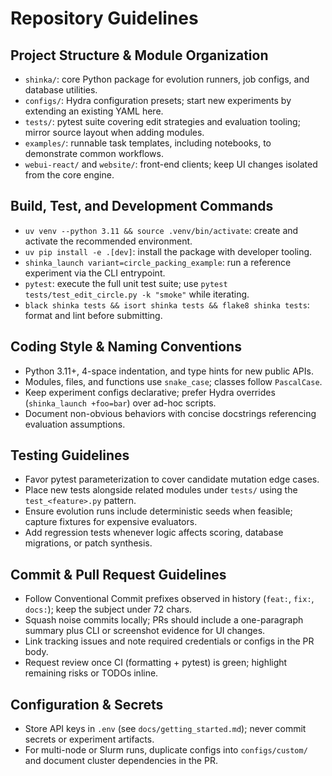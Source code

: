 # Repository Guidelines

## Project Structure & Module Organization
- `shinka/`: core Python package for evolution runners, job configs, and database utilities.
- `configs/`: Hydra configuration presets; start new experiments by extending an existing YAML here.
- `tests/`: pytest suite covering edit strategies and evaluation tooling; mirror source layout when adding modules.
- `examples/`: runnable task templates, including notebooks, to demonstrate common workflows.
- `webui-react/` and `website/`: front-end clients; keep UI changes isolated from the core engine.

## Build, Test, and Development Commands
- `uv venv --python 3.11 && source .venv/bin/activate`: create and activate the recommended environment.
- `uv pip install -e .[dev]`: install the package with developer tooling.
- `shinka_launch variant=circle_packing_example`: run a reference experiment via the CLI entrypoint.
- `pytest`: execute the full unit test suite; use `pytest tests/test_edit_circle.py -k "smoke"` while iterating.
- `black shinka tests && isort shinka tests && flake8 shinka tests`: format and lint before submitting.

## Coding Style & Naming Conventions
- Python 3.11+, 4-space indentation, and type hints for new public APIs.
- Modules, files, and functions use `snake_case`; classes follow `PascalCase`.
- Keep experiment configs declarative; prefer Hydra overrides (`shinka_launch +foo=bar`) over ad-hoc scripts.
- Document non-obvious behaviors with concise docstrings referencing evaluation assumptions.

## Testing Guidelines
- Favor pytest parameterization to cover candidate mutation edge cases.
- Place new tests alongside related modules under `tests/` using the `test_<feature>.py` pattern.
- Ensure evolution runs include deterministic seeds when feasible; capture fixtures for expensive evaluators.
- Add regression tests whenever logic affects scoring, database migrations, or patch synthesis.

## Commit & Pull Request Guidelines
- Follow Conventional Commit prefixes observed in history (`feat:`, `fix:`, `docs:`); keep the subject under 72 chars.
- Squash noise commits locally; PRs should include a one-paragraph summary plus CLI or screenshot evidence for UI changes.
- Link tracking issues and note required credentials or configs in the PR body.
- Request review once CI (formatting + pytest) is green; highlight remaining risks or TODOs inline.

## Configuration & Secrets
- Store API keys in `.env` (see `docs/getting_started.md`); never commit secrets or experiment artifacts.
- For multi-node or Slurm runs, duplicate configs into `configs/custom/` and document cluster dependencies in the PR.
